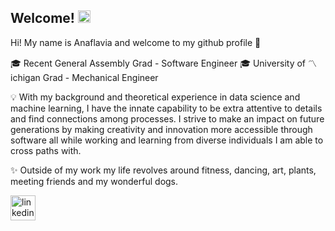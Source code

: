 ## Welcome! <img src='https://camo.githubusercontent.com/e8e7b06ecf583bc040eb60e44eb5b8e0ecc5421320a92929ce21522dbc34c891/68747470733a2f2f6d656469612e67697068792e636f6d2f6d656469612f6876524a434c467a6361737252346961377a2f67697068792e676966' alt='waving' height='20'> 
Hi! My name is Anaflavia and welcome to my github profile 🔆

🎓 Recent General Assembly Grad - Software Engineer
🎓 University of 〽️ichigan Grad - Mechanical Engineer

💡 With my background and theoretical experience in data science and machine learning, I have the innate capability to be extra attentive to details and find connections among processes. I strive to make an impact on future generations by making creativity and innovation more accessible through software all while working and learning from diverse individuals I am able to cross paths with.

✨ Outside of my work my life revolves around fitness, dancing, art, plants, meeting friends and my wonderful dogs. 


[<img src='https://cdn.jsdelivr.net/npm/simple-icons@3.0.1/icons/linkedin.svg' alt='linkedin' height='40'>](https://www.linkedin.com/in/https://www.linkedin.com/in/aalmendras//)

<!--
**A-Almendras/A-Almendras** is a ✨ _special_ ✨ repository because its `README.md` (this file) appears on your GitHub profile.

Here are some ideas to get you started:

- 🔭 I’m currently working on ...
- 🌱 I’m currently learning ...
- 👯 I’m looking to collaborate on ...
- 🤔 I’m looking for help with ...
- 💬 Ask me about ...
- 📫 How to reach me: ...
- 😄 Pronouns: ...
- ⚡ Fun fact: ...
## Welcome! 👋
-->
